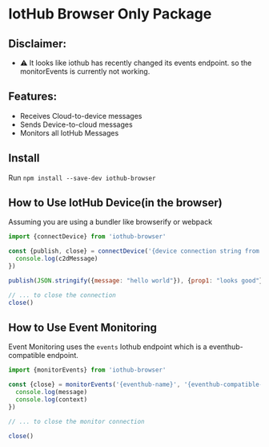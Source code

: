 # IotHub Browser Only Package

## Disclaimer:
* :warning: It looks like iothub has recently changed its events endpoint. so the monitorEvents is currently not working.

## Features:
* Receives Cloud-to-device messages
* Sends Device-to-cloud messages
* Monitors all IotHub Messages

## Install
Run `npm install --save-dev iothub-browser`

## How to Use IotHub Device(in the browser)
Assuming you are using a bundler like browserify or webpack

```js
import {connectDevice} from 'iothub-browser'

const {publish, close} = connectDevice('{device connection string from iothub}', (topic, c2dMessage) => {
  console.log(c2dMessage)
})

publish(JSON.stringify({message: "hello world"}), {prop1: "looks good"})

// ... to close the connection
close()
```

## How to Use Event Monitoring

Event Monitoring uses the `events` Iothub endpoint which is a eventhub-compatible endpoint.

```js
import {monitorEvents} from 'iothub-browser'

const {close} = monitorEvents('{eventhub-name}', '{eventhub-compatible-connection-string}', (message, context) => {
  console.log(message)
  console.log(context)
})

// ... to close the monitor connection

close()
```
